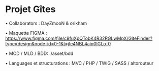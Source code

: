 # Projet Gîtes

• Collaborators : DayZmooN & orikham

• Maquette FIGMA : 
https://www.figma.com/file/c9fuXpQTobK4R32RGLwMpX/GiteFinder?type=design&node-id=0-1&t=jIe4NBL4aiq0lGLo-0

• MCD / MLD / BDD: ./asset/bdd

• Languages et structurations  : MVC / PHP / TWIG / SASS / altorouteur